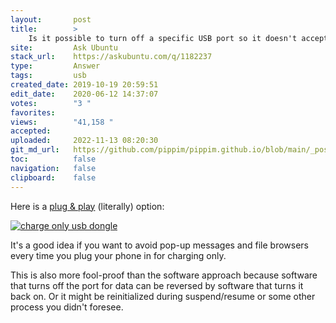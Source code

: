 ```yaml
---
layout:       post
title:        >
    Is it possible to turn off a specific USB port so it doesn't accept any device?
site:         Ask Ubuntu
stack_url:    https://askubuntu.com/q/1182237
type:         Answer
tags:         usb
created_date: 2019-10-19 20:59:51
edit_date:    2020-06-12 14:37:07
votes:        "3 "
favorites:    
views:        "41,158 "
accepted:     
uploaded:     2022-11-13 08:20:30
git_md_url:   https://github.com/pippim/pippim.github.io/blob/main/_posts/2019/2019-10-19-Is-it-possible-to-turn-off-a-specific-USB-port-so-it-doesn_t-accept-any-device_.md
toc:          false
navigation:   false
clipboard:    false
---
```


Here is a [plug & play][1] (literally) option:

[![charge only usb dongle][2]][2]

It's a good idea if you want to avoid pop-up messages and file browsers every time you plug your phone in for charging only.

This is also more fool-proof than the software approach because software that turns off the port for data can be reversed by software that turns it back on. Or it might be reinitialized during suspend/resume or some other process you didn't foresee.

  [1]: https://www.amazon.com/PortaPow-3rd-Gen-Data-Blocker/dp/B00QRRZ2QM
  [2]: https://i.stack.imgur.com/TwNGM.png
